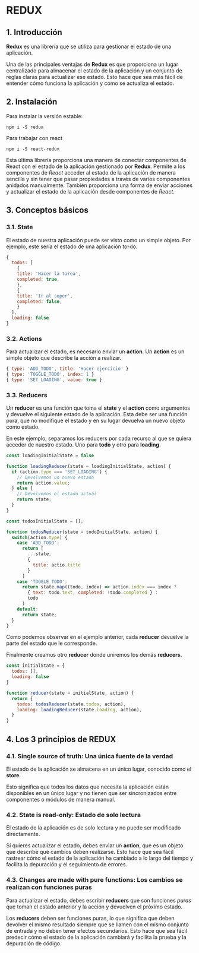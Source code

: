 # REDUX

## 1. Introducción

**Redux** es una librería que se utiliza para gestionar el estado de una aplicación.

Una de las principales ventajas de **Redux** es que proporciona un lugar centralizado para almacenar el estado de la aplicación y un conjunto de reglas claras para actualizar ese estado. Esto hace que sea más fácil de entender cómo funciona la aplicación y cómo se actualiza el estado.

## 2. Instalación

Para instalar la versión estable:

`npm i -S redux`

Para trabajar con react

`npm i -S react-redux`

Esta última librería proporciona una manera de conectar componentes de React con el estado de la aplicación gestionado por **Redux**.
Permite a los componentes de *React* acceder al estado de la aplicación de manera sencilla y sin tener que pasar propiedades a través de varios componentes anidados manualmente. También proporciona una forma de enviar acciones y actualizar el estado de la aplicación desde componentes de *React*.

## 3. Conceptos básicos

### 3.1. State

El estado de nuestra aplicación puede ser visto como un simple objeto.
Por ejemplo, este sería el estado de una aplicación to-do.

```js
{
  todos: [
    {
    title: 'Hacer la tarea',
    completed: true,
    },
    {
    title: 'Ir al super',
    completed: false,
    }
  ],
  loading: false
}
```

### 3.2. Actions

Para actualizar el estado, es necesario enviar un **action**.
Un **action** es un simple objeto que describe la acción a realizar.

```js
{ type: 'ADD_TODO', title: 'Hacer ejercicio' }
{ type: 'TOGGLE_TODO', index: 1 }
{ type: 'SET_LOADING', value: true }
```

### 3.3. Reducers

Un **reducer** es una función que toma el **state** y el **action** como argumentos y devuelve el siguiente estado de la aplicación.
Esta debe ser una función pura, que no modifique el estado y en su lugar devuelva un nuevo objeto como estado.

En este ejemplo, separamos los reducers por cada recurso al que se quiera acceder de nuestro estado. Uno para **todo** y otro para **loading**.

```js
const loadingInitialState = false

function loadingReducer(state = loadingInitialState, action) {
  if (action.type === 'SET_LOADING') {
    // Devolvemos un nuevo estado
    return action.value;
  } else {
    // Devolvemos el estado actual
    return state;
  }
}

const todosInitialState = [];

function todosReducer(state = todoInitialState, action) {
  switch(action.type) {
    case 'ADD_TODO':
      return [
        ...state,
        {
          title: actio.title
        }
      ]
    case 'TOGGLE_TODO':
      return state.map((todo, index) => action.index === index ?
        { text: todo.text, completed: !todo.completed } :
        todo
      )
    default:
      return state;
  }
}
```

Como podemos observar en el ejemplo anterior, cada **reducer** devuelve la parte del estado que le corresponde.

Finalmente creamos otro **reducer** donde uniremos los demás **reducers**.

```js
const initialState = {
  todos: [],
  loading: false
}

function reducer(state = initialState, action) {
  return {
    todos: todosReducer(state.todos, action),
    loading: loadingReducer(state.loading, action),
  }
}
```

## 4. Los 3 principios de REDUX

### 4.1. Single source of truth: Una única fuente de la verdad

El estado de la aplicación se almacena en un único lugar, conocido como el **store**.

Esto significa que todos los datos que necesita la aplicación están disponibles en un único lugar y no tienen que ser sincronizados entre componentes o módulos de manera manual.

### 4.2. State is read-only: Estado de solo lectura

El estado de la aplicación es de solo lectura y no puede ser modificado directamente.

Si quieres actualizar el estado, debes enviar un **action**, que es un objeto que describe qué cambios deben realizarse. Esto hace que sea fácil rastrear cómo el estado de la aplicación ha cambiado a lo largo del tiempo y facilita la depuración y el seguimiento de errores.

### 4.3. Changes are made with pure functions: Los cambios se realizan con funciones puras

Para actualizar el estado, debes escribir **reducers** que son funciones *puras* que toman el estado anterior y la acción y devuelven el próximo estado.

Los **reducers** deben ser funciones puras, lo que significa que deben devolver el mismo resultado siempre que se llamen con el mismo conjunto de entrada y no deben tener efectos secundarios. Esto hace que sea fácil predecir cómo el estado de la aplicación cambiará y facilita la prueba y la depuración de código.
